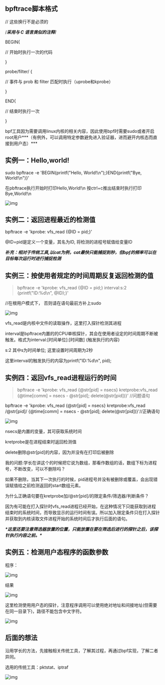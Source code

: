 ## bpftrace脚本格式

// 这些换行不是必须的

/***采用与 C 语言类似的注释***/

BEGIN{

  // 开始时执行一次的代码

}

probe/filter/ {

  // 事件与 prob 和 filter 匹配时执行（uprobe和kprobe）

}

END{

  // 结束时执行一次

}



bpf工具因为需要调用linux内核的相关内容，因此使用bpf时需要sudo或者开启root用户***（有例外，可以调用特定参数避免进入验证器，进而避开内核态而直接到用户态）***



## 实例一：Hello,world!

sudo bpftrace -e 'BEGIN{printf("Hello, World!\n");}END{printf("Bye, World!\n")}'



在pbftrace执行开始时打印Hello,World!\n  按ctrl+c推出结束时执行打印Bye,World!\n 

![img](..\\2022_7\2022_7_16\KQZOIAQAR4.png)



## 实例二：返回进程最近的检测值

bpftrace -e 'kprobe: vfs_read {@ID = pid;}'

@ID=pid是定义一个变量，其名为ID, 将检测的进程号赋值给变量ID

***补充：相对于传统工具,以cat为例，cat最快只能捕捉到秒，但bpf的频率可以在目标每次运行时进行捕捉检测***



## 实例三：按使用者规定的时间周期反复返回检测的值

> bpftrace -e 'kprobe: vfs_read {@ID = pid;} interval:s:2 {printf("ID:%d\n", @ID);}' 

//在根用户模式下， 否则请在语句最前方补上sudo

![img](..\\2022_7\2022_7_16\OQZ6IAQAVQ.png)



vfs_read是内核中文件的读取操作，这里打入探针检测其进程

interval是bpftrace内置的的CPU单核探针，其会在使用者设定的时间周期不断被触发。格式为interval:[时间单位]:[时间数] {触发执行的内容}

s:2 其中s为时间单位; 这里设置时间周期为2秒

这里interval的触发执行的内容为printf("ID:%d\n", pid);



## 实例四：返回vfs_read进程运行的时间

> bpftrace -e 'kprobe: vfs_read {@str[pid] = nsecs} kretprobe:vfs_read {@time[comm] = nsecs - @str[pid]; delete(@str[pid])}' //问题语句



bpftrace -e 'kprobe: vfs_read {@str[pid] = nsecs} kretprobe:vfs_read /@str[pid]/ {@time[comm] = nsecs - @str[pid]; delete(@str[pid])}'//正确语句

![img](..\\2022_7\2022_7_16\3QZ6IAQAAA.png)



nsecs是内置的变量，其可获取系统时间

kretprobe是在进程结束时返回检测值

delete删除@str[pid]的内容，因为并没有在打印后被删除

我的问题:学长在讲这个的时候把它说为数组，那看作数组的话，数组下标为进程号，不断改变，可以不删除吗？

如果不删除，当其下一次执行的时候，pid进程号并没有被删除或覆盖，会出现错误赋值给之前检测返回的start数组元素。



为什么正确语句要在kretprobe加/@str[pid]/的限定条件/筛选器/判断条件？

因为有可能在打入探针时vfs_read进程已经开始，在这种情况下只能获取到进程结束时的系统时间，而导致显示的运行时间有误。所以加入限定条件只在打入探针并获取到内核读取文件进程开始的系统时间后才执行后面的语句。

***\*这里还要注意筛选器放置的位置，只能放置在要在筛选后进行的探针之后，该探针执行内容之前。\****



## 实例五：检测用户态程序的函数参数

程序：

![img](..\\2022_7\2022_7_16\BMT6IAQAPY.png)

结果

![img](..\\2022_7\2022_7_16\VITOIAQAIA.png)

这里检测使用用户态的探针，注意程序调用可以使用绝对地址和间接地址(但需要在同一目录下)，路径不能包含中文字符。

![img](..\\2022_7\2022_7_16\IAV6IAQA4Y.png)





## 后面的想法

沿用学长的方法，先接触相关传统工具，了解其过程，再通过bpf实现，了解二者异同。

选用的传统工具：pktstat、iptraf

![img](..\\2022_7\2022_7_16\SYYOIAQAKM.png)